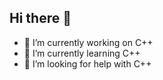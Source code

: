## Hi there 👋
- 🔭 I’m currently working on C++
- 🌱 I’m currently learning C++
- 🤔 I’m looking for help with C++

